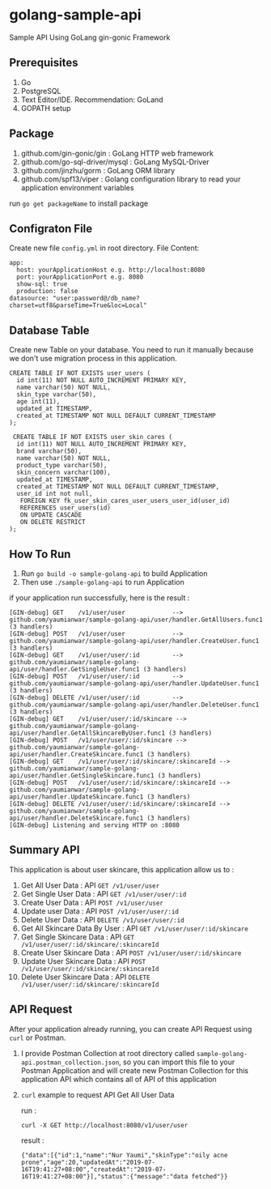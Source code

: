 # golang-sample-api
Sample API Using GoLang gin-gonic Framework


## Prerequisites
1. Go
2. PostgreSQL
3. Text Editor/IDE. Recommendation: GoLand
4. GOPATH setup

## Package
1. github.com/gin-gonic/gin : GoLang HTTP web framework
2. github.com/go-sql-driver/mysql : GoLang MySQL-Driver
3. github.com/jinzhu/gorm : GoLang ORM library
4. github.com/spf13/viper : Golang configuration library to read your application environment variables

run `go get packageName` to install package

## Configraton File
Create new file `config.yml` in root directory. File Content:
```
app:
  host: yourApplicationHost e.g. http://localhost:8080
  port: yourApplicationPort e.g. 8080
  show-sql: true
  production: false
datasource: "user:password@/db_name?charset=utf8&parseTime=True&loc=Local"
```

## Database Table
Create new Table on your database. You need to run it manually because we don't use migration process in this application.

```
CREATE TABLE IF NOT EXISTS user_users (
  id int(11) NOT NULL AUTO_INCREMENT PRIMARY KEY,
  name varchar(50) NOT NULL,
  skin_type varchar(50),
  age int(11),
  updated_at TIMESTAMP,
  created_at TIMESTAMP NOT NULL DEFAULT CURRENT_TIMESTAMP
);

 CREATE TABLE IF NOT EXISTS user_skin_cares (
  id int(11) NOT NULL AUTO_INCREMENT PRIMARY KEY,
  brand varchar(50),
  name varchar(50) NOT NULL,
  product_type varchar(50),
  skin_concern varchar(100),
  updated_at TIMESTAMP,
  created_at TIMESTAMP NOT NULL DEFAULT CURRENT_TIMESTAMP,
  user_id int not null,
   FOREIGN KEY fk_user_skin_cares_user_users_user_id(user_id)
   REFERENCES user_users(id)
   ON UPDATE CASCADE
   ON DELETE RESTRICT
);
```

## How To Run
1. Run `go build -o sample-golang-api` to build Application
2. Then use `./sample-golang-api` to run Application

if your application run successfully, here is the result :
```
[GIN-debug] GET    /v1/user/user             --> github.com/yaumianwar/sample-golang-api/user/handler.GetAllUsers.func1 (3 handlers)
[GIN-debug] POST   /v1/user/user             --> github.com/yaumianwar/sample-golang-api/user/handler.CreateUser.func1 (3 handlers)
[GIN-debug] GET    /v1/user/user/:id         --> github.com/yaumianwar/sample-golang-api/user/handler.GetSingleUser.func1 (3 handlers)
[GIN-debug] POST   /v1/user/user/:id         --> github.com/yaumianwar/sample-golang-api/user/handler.UpdateUser.func1 (3 handlers)
[GIN-debug] DELETE /v1/user/user/:id         --> github.com/yaumianwar/sample-golang-api/user/handler.DeleteUser.func1 (3 handlers)
[GIN-debug] GET    /v1/user/user/:id/skincare --> github.com/yaumianwar/sample-golang-api/user/handler.GetAllSkincareByUser.func1 (3 handlers)
[GIN-debug] POST   /v1/user/user/:id/skincare --> github.com/yaumianwar/sample-golang-api/user/handler.CreateSkincare.func1 (3 handlers)
[GIN-debug] GET    /v1/user/user/:id/skincare/:skincareId --> github.com/yaumianwar/sample-golang-api/user/handler.GetSingleSkincare.func1 (3 handlers)
[GIN-debug] POST   /v1/user/user/:id/skincare/:skincareId --> github.com/yaumianwar/sample-golang-api/user/handler.UpdateSkincare.func1 (3 handlers)
[GIN-debug] DELETE /v1/user/user/:id/skincare/:skincareId --> github.com/yaumianwar/sample-golang-api/user/handler.DeleteSkincare.func1 (3 handlers)
[GIN-debug] Listening and serving HTTP on :8080
```
## Summary API
This application is about user skincare, this application allow us to :
1. Get All User Data : API `GET /v1/user/user`
2. Get Single User Data : API `GET /v1/user/user/:id`
3. Create User Data : API `POST /v1/user/user`
4. Update user Data : API `POST /v1/user/user/:id`
5. Delete User Data : API `DELETE /v1/user/user/:id`
6. Get All Skincare Data By User :  API `GET /v1/user/user/:id/skincare`
7. Get Single Skincare Data : API `GET /v1/user/user/:id/skincare/:skincareId`
8. Create User Skincare Data : API `POST /v1/user/user/:id/skincare`
9. Update User Skincare Data : API `POST /v1/user/user/:id/skincare/:skincareId`
10. Delete User Skincare Data : API `DELETE /v1/user/user/:id/skincare/:skincareId`

## API Request
After your application already running, you can create API Request using `curl` or Postman. 
1. I provide Postman Collection at root directory called `sample-golang-api.postman_collection.json`, so you can import this file to your Postman Application and will create new Postman Collection for this application API which contains all of API of this application
2. `curl` example to request API Get All User Data
    
    run :
    
    `curl -X GET http://localhost:8080/v1/user/user`
    
    result :
    ```
    {"data":[{"id":1,"name":"Nur Yaumi","skinType":"oily acne prone","age":20,"updatedAt":"2019-07-16T19:41:27+08:00","createdAt":"2019-07-16T19:41:27+08:00"}],"status":{"message":"data fetched"}}
    ```
